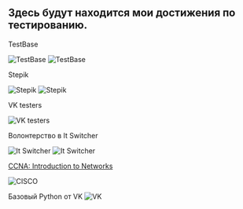 ## Здесь будут находится мои достижения по тестированию.
TestBase

![TestBase](https://github.com/G-GoodLike/Certificate/blob/main/Certificate/AborinTestBaseDiploma.jpg)
![TestBase](https://github.com/G-GoodLike/Certificate/blob/main/Certificate/AborinTestBaseDiploma2.jpg)

Stepik

![Stepik](https://github.com/G-GoodLike/Certificate/blob/main/Certificate/Python.Selenium.jpg)
![Stepik](https://github.com/G-GoodLike/Certificate/blob/main/Certificate/Python.API.jpg)

VK testers

![VK testers](https://github.com/G-GoodLike/Certificate/blob/main/Certificate/vk%20testers.jpg?raw=true)

Волонтерство в It Switcher

![It Switcher](https://github.com/G-GoodLike/Certificate/blob/main/Certificate/IT%20switcher.jpg?raw=true)
![It Switcher](https://github.com/G-GoodLike/Certificate/blob/main/Certificate/Vladislav_Aborin_1_page-0001.jpg?raw=true)

[CCNA: Introduction to Networks](https://www.credly.com/badges/302ae161-fd87-48c6-ab4d-f4255b474880/public_url)

![CISCO](https://github.com/G-GoodLike/Certificate/blob/main/Certificate/ccna-introduction-to-networks.png?raw=true)

Базовый Python от VK
![VK](https://github.com/G-GoodLike/Certificate/blob/main/Certificate/VK%20python.jpg?raw=true)

